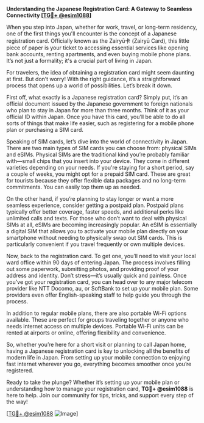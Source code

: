 **Understanding the Japanese Registration Card: A Gateway to Seamless Connectivity [[TG💪+ @esim1088](https://t.me/s/esim1088)]**

When you step into Japan, whether for work, travel, or long-term residency, one of the first things you'll encounter is the concept of a Japanese registration card. Officially known as the Zairyū卡 (Zairyū Card), this little piece of paper is your ticket to accessing essential services like opening bank accounts, renting apartments, and even buying mobile phone plans. It’s not just a formality; it's a crucial part of living in Japan.

For travelers, the idea of obtaining a registration card might seem daunting at first. But don’t worry! With the right guidance, it’s a straightforward process that opens up a world of possibilities. Let’s break it down.

First off, what exactly is a Japanese registration card? Simply put, it’s an official document issued by the Japanese government to foreign nationals who plan to stay in Japan for more than three months. Think of it as your official ID within Japan. Once you have this card, you’ll be able to do all sorts of things that make life easier, such as registering for a mobile phone plan or purchasing a SIM card. 

Speaking of SIM cards, let’s dive into the world of connectivity in Japan. There are two main types of SIM cards you can choose from: physical SIMs and eSIMs. Physical SIMs are the traditional kind you’re probably familiar with—small chips that you insert into your device. They come in different varieties depending on your needs. If you're staying for a short period, say a couple of weeks, you might opt for a prepaid SIM card. These are great for tourists because they offer flexible data packages and no long-term commitments. You can easily top them up as needed.

On the other hand, if you’re planning to stay longer or want a more seamless experience, consider getting a postpaid plan. Postpaid plans typically offer better coverage, faster speeds, and additional perks like unlimited calls and texts. For those who don’t want to deal with physical SIMs at all, eSIMs are becoming increasingly popular. An eSIM is essentially a digital SIM that allows you to activate your mobile plan directly on your smartphone without needing to physically swap out SIM cards. This is particularly convenient if you travel frequently or own multiple devices.

Now, back to the registration card. To get one, you’ll need to visit your local ward office within 90 days of entering Japan. The process involves filling out some paperwork, submitting photos, and providing proof of your address and identity. Don’t stress—it’s usually quick and painless. Once you’ve got your registration card, you can head over to any major telecom provider like NTT Docomo, au, or SoftBank to set up your mobile plan. Some providers even offer English-speaking staff to help guide you through the process.

In addition to regular mobile plans, there are also portable Wi-Fi options available. These are perfect for groups traveling together or anyone who needs internet access on multiple devices. Portable Wi-Fi units can be rented at airports or online, offering flexibility and convenience.

So, whether you’re here for a short visit or planning to call Japan home, having a Japanese registration card is key to unlocking all the benefits of modern life in Japan. From setting up your mobile connection to enjoying fast internet wherever you go, everything becomes smoother once you’re registered. 

Ready to take the plunge? Whether it’s setting up your mobile plan or understanding how to manage your registration card, **TG💪+ @esim1088** is here to help. Join our community for tips, tricks, and support every step of the way!

[[TG💪+ @esim1088](https://t.me/s/esim1088) ![Image](https://i.postimg.cc/Y0z9fWf4/image.png)]